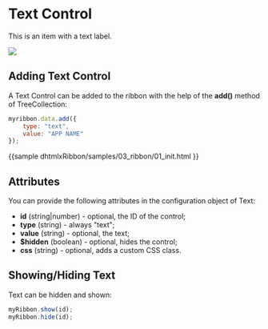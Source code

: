 Text Control
=============

This is an item with a text label.

<img src="ribbon/text.png"/>

## Adding Text Control

A Text Control can be added to the ribbon with the help of the **add()** method of TreeCollection:

~~~js
myribbon.data.add({
    type: "text",
	value: "APP NAME"
});
~~~

{{sample
dhtmlxRibbon/samples/03_ribbon/01_init.html
}}

## Attributes

You can provide the following attributes in the configuration object of Text:

- **id** (string|number) - optional, the ID of the control;
- **type** (string) - always "text";
- **value** (string) - optional, the text;
- **$hidden** (boolean) - optional, hides the control;
- **css** (string) - optional, adds a custom CSS class.

## Showing/Hiding Text

Text can be hidden and shown:

~~~js
myRibbon.show(id);
myRibbon.hide(id);
~~~
